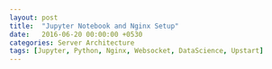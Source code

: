 ```yaml
---
layout: post
title:  "Jupyter Notebook and Nginx Setup"
date:   2016-06-20 00:00:00 +0530
categories: Server Architecture
tags: [Jupyter, Python, Nginx, Websocket, DataScience, Upstart]
---
```


